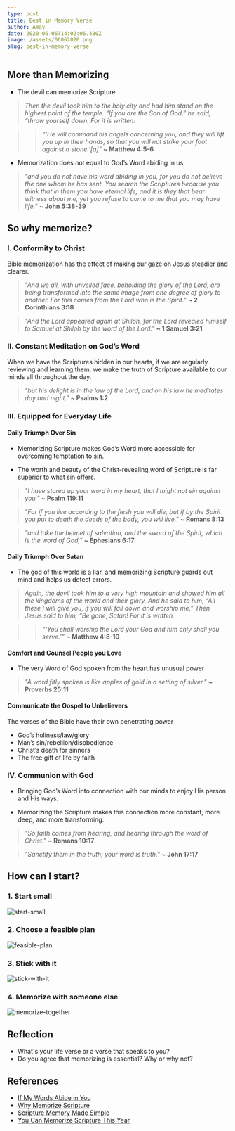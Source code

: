```yaml
---
type: post
title: Best in Memory Verse
author: Amay
date: 2020-06-06T14:02:06.480Z
image: /assets/06062020.png
slug: best-in-memory-verse
---
```

## More than Memorizing
- The devil can memorize Scripture

> *Then the devil took him to the holy city and had him stand on the highest point of the temple. “If you are the Son of God,” he said, “throw yourself down. For it is written:*

> > *“‘He will command his angels concerning you, and they will lift you up in their hands, so that you will not strike your foot against a stone.’[a]”* **~ Matthew 4:5-6**

- Memorization does not equal to God’s Word abiding in us

> *"and you do not have his word abiding in you, for you do not believe the one whom he has sent. You search the Scriptures because you think that in them you have eternal life; and it is they that bear witness about me, yet you refuse to come to me that you may have life."* **~ John 5:38-39**

## So why memorize?

### I. Conformity to Christ
Bible memorization has the effect of making our gaze on Jesus steadier and clearer.

> *"And we all, with unveiled face, beholding the glory of the Lord, are being transformed into the same image from one degree of glory to another. For this comes from the Lord who is the Spirit."* **~ 2 Corinthians 3:18**

> *"And the Lord appeared again at Shiloh, for the Lord revealed himself to Samuel at Shiloh by the word of the Lord."* **~ 1 Samuel 3:21**

### II. Constant Meditation on God’s Word
When we have the Scriptures hidden in our hearts, if we are regularly reviewing and learning them, we make the truth of Scripture available to our minds all throughout the day.

> *"but his delight is in the law of the Lord, and on his law he meditates day and night."* **~ Psalms 1:2**

### III. Equipped for Everyday Life

#### Daily Triumph Over Sin
- Memorizing Scripture makes God’s Word more accessible for overcoming temptation to sin.

- The worth and beauty of the Christ-revealing word of Scripture is far superior to what sin offers.

> *"I have stored up your word in my heart, that I might not sin against you."* **~ Psalm 119:11**

> *"For if you live according to the flesh you will die, but if by the Spirit you put to death the deeds of the body, you will live."* **~
Romans 8:13**

> *"and take the helmet of salvation, and the sword of the Spirit, which is the word of God,"* **~ Ephesians 6:17**

#### Daily Triumph Over Satan
- The god of this world is a liar, and memorizing Scripture guards out mind and helps us detect errors.

> *Again, the devil took him to a very high mountain and showed him all the kingdoms of the world and their glory. And he said to him, “All these I will give you, if you will fall down and worship me.” Then Jesus said to him, “Be gone, Satan! For it is written,*

> > *“‘You shall worship the Lord your God and him only shall you serve.’”* **~ Matthew 4:8-10**

#### Comfort and Counsel People you Love
- The very Word of God spoken from the heart has unusual power

> *"A word fitly spoken is like apples of gold in a setting of silver."* **~ Proverbs 25:11**

#### Communicate the Gospel to Unbelievers
The verses of the Bible have their own penetrating power
- God’s holiness/law/glory
- Man’s sin/rebellion/disobedience
- Christ’s death for sinners
- The free gift of life by faith

### IV. Communion with God 

- Bringing God’s Word into connection with our minds to enjoy His person and His ways.

- Memorizing the Scripture makes this connection more constant, more deep, and more transforming.

> *"So faith comes from hearing, and hearing through the word of Christ."* **~ Romans 10:17**

> *"Sanctify them in the truth; your word is truth."* **~ John 17:17**

## How can I start?
### 1. Start small
![start-small](https://media.giphy.com/media/3oriff3tSKsip9ivtu/giphy.gif)

### 2. Choose a feasible plan
![feasible-plan](https://media.giphy.com/media/xUySTOigOUHucl3rfW/giphy.gif)

### 3. Stick with it
![stick-with-it](https://media.giphy.com/media/XHXch37nIRTV7dNOhz/giphy.gif)

### 4. Memorize with someone else
![memorize-together](https://media.giphy.com/media/hAAXr2ihvgGmQ/giphy.gif)


## Reflection
- What's your life verse or a verse that speaks to you?
- Do you agree that memorizing is essential? Why or why not?

## References

- [If My Words Abide in You](https://www.desiringgod.org/messages/if-my-words-abide-in-you--2)
- [Why Memorize Scripture](https://www.desiringgod.org/articles/why-memorize-scripture)
- [Scripture Memory Made Simple](https://www.desiringgod.org/articles/scripture-memory-made-simple)
- [You Can Memorize Scripture This Year](https://www.desiringgod.org/articles/you-can-memorize-scripture-this-year)














